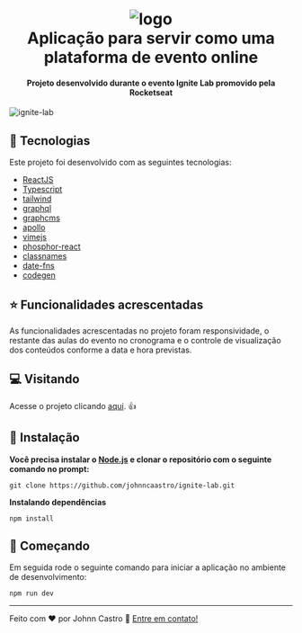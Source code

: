 <h1 align="center">
  <img alt="logo" src="https://i.ibb.co/9wJ3ZbX/logo-ignite-lab.png" />
  <br>
  Aplicação para servir como uma plataforma de evento online
</h1>

<h4 align="center">
  Projeto desenvolvido durante o evento Ignite Lab promovido pela Rocketseat
</h4>

![ignite-lab](https://i.ibb.co/M6DM341/subscriber-ignite-lab.png)

## 🚀 Tecnologias

Este projeto foi desenvolvido com as seguintes tecnologias:

- [ReactJS](https://reactjs.org/)
- [Typescript](https://www.typescriptlang.org/)
- [tailwind](https://tailwindcss.com/)
- [graphql](https://graphql.org/)
- [graphcms](https://graphcms.com/)
- [apollo](https://www.apollographql.com/docs/react/)
- [vimejs](https://vimejs.com/)
- [phosphor-react](https://phosphoricons.com/)
- [classnames](https://www.npmjs.com/package/classnames)
- [date-fns](https://date-fns.org/)
- [codegen](https://www.graphql-code-generator.com/)

## ⭐ Funcionalidades acrescentadas

As funcionalidades acrescentadas no projeto foram responsividade, o restante das aulas do evento no cronograma e o controle de visualização dos conteúdos conforme a data e hora previstas.

## :computer: Visitando

Acesse o projeto clicando [aqui](https://ignite-lab-six-omega.vercel.app/). :+1:

## 👷 Instalação

**Você precisa instalar o [Node.js](https://nodejs.org/en/) e clonar o repositório com o seguinte comando no prompt:**

```git clone https://github.com/johnncaastro/ignite-lab.git```

**Instalando dependências**

```npm install```

## 🏃 Começando

Em seguida rode o seguinte comando para iniciar a aplicação no ambiente de desenvolvimento:

```npm run dev```

---

Feito com ♥ por Johnn Castro :wave: [Entre em contato!](https://www.linkedin.com/in/jonathan-castro-alves/)

